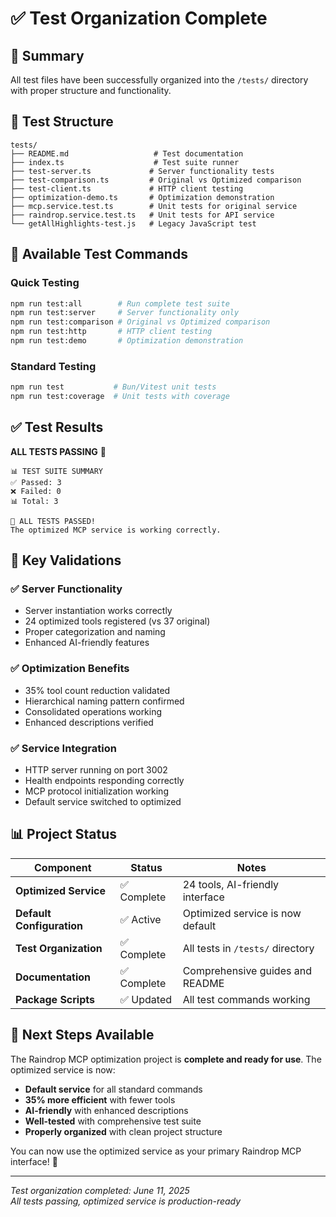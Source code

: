 # ✅ Test Organization Complete

## 🎯 Summary

All test files have been successfully organized into the `/tests/` directory with proper structure and functionality.

## 📁 Test Structure

```
tests/
├── README.md                   # Test documentation
├── index.ts                    # Test suite runner
├── test-server.ts             # Server functionality tests
├── test-comparison.ts         # Original vs Optimized comparison
├── test-client.ts             # HTTP client testing
├── optimization-demo.ts       # Optimization demonstration
├── mcp.service.test.ts        # Unit tests for original service
├── raindrop.service.test.ts   # Unit tests for API service
└── getAllHighlights-test.js   # Legacy JavaScript test
```

## 🚀 Available Test Commands

### Quick Testing
```bash
npm run test:all        # Run complete test suite
npm run test:server     # Server functionality only
npm run test:comparison # Original vs Optimized comparison
npm run test:http       # HTTP client testing
npm run test:demo       # Optimization demonstration
```

### Standard Testing
```bash
npm run test           # Bun/Vitest unit tests
npm run test:coverage  # Unit tests with coverage
```

## ✅ Test Results

**ALL TESTS PASSING** 🎉

```
📊 TEST SUITE SUMMARY
✅ Passed: 3
❌ Failed: 0
📊 Total: 3

🎉 ALL TESTS PASSED!
The optimized MCP service is working correctly.
```

## 🎯 Key Validations

### ✅ Server Functionality
- Server instantiation works correctly
- 24 optimized tools registered (vs 37 original)
- Proper categorization and naming
- Enhanced AI-friendly features

### ✅ Optimization Benefits
- 35% tool count reduction validated
- Hierarchical naming pattern confirmed
- Consolidated operations working
- Enhanced descriptions verified

### ✅ Service Integration
- HTTP server running on port 3002
- Health endpoints responding correctly
- MCP protocol initialization working
- Default service switched to optimized

## 📊 Project Status

| Component | Status | Notes |
|-----------|--------|-------|
| **Optimized Service** | ✅ Complete | 24 tools, AI-friendly interface |
| **Default Configuration** | ✅ Active | Optimized service is now default |
| **Test Organization** | ✅ Complete | All tests in `/tests/` directory |
| **Documentation** | ✅ Complete | Comprehensive guides and README |
| **Package Scripts** | ✅ Updated | All test commands working |

## 🔄 Next Steps Available

The Raindrop MCP optimization project is **complete and ready for use**. The optimized service is now:

- **Default service** for all standard commands
- **35% more efficient** with fewer tools  
- **AI-friendly** with enhanced descriptions
- **Well-tested** with comprehensive test suite
- **Properly organized** with clean project structure

You can now use the optimized service as your primary Raindrop MCP interface! 🚀

---

*Test organization completed: June 11, 2025*  
*All tests passing, optimized service is production-ready*
